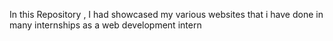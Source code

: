 In this Repository , I had showcased my various websites that i have done in many internships as a web development intern
